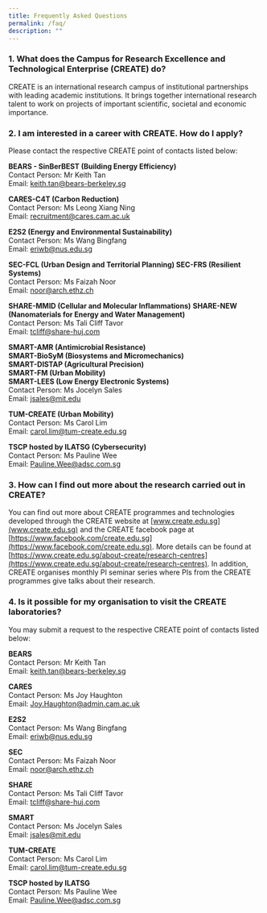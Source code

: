 ```yaml
---
title: Frequently Asked Questions
permalink: /faq/
description: ""
---
```

### 1. What does the Campus for Research Excellence and Technological Enterprise (CREATE) do?
CREATE is an international research campus of institutional partnerships with leading academic institutions. It brings together international research talent to work on projects of important scientific, societal and economic importance.
 
### 2. I am interested in a career with CREATE. How do I apply?
Please contact the respective CREATE point of contacts listed below:  

**BEARS - SinBerBEST (Building Energy Efficiency)** <br/>
Contact Person: Mr Keith Tan <br/>
Email: [keith.tan@bears-berkeley.sg](keith.tan@bears-berkeley.sg) <br/> 

**CARES-C4T (Carbon Reduction)** <br/>
Contact Person: Ms Leong Xiang Ning <br/>
Email: [recruitment@cares.cam.ac.uk ](recruitment@cares.cam.ac.uk ) <br/>

**E2S2 (Energy and Environmental Sustainability)** <br/>
Contact Person: Ms Wang Bingfang <br/>
Email: [eriwb@nus.edu.sg](eriwb@nus.edu.sg) <br/>

**SEC-FCL (Urban Design and Territorial Planning) 
SEC-FRS (Resilient Systems)** <br/> 
Contact Person: Ms Faizah Noor <br/> 
Email: [noor@arch.ethz.ch](noor@arch.ethz.ch) <br/> 

**SHARE-MMID (Cellular and Molecular Inflammations)** **SHARE-NEW (Nanomaterials for Energy and Water Management)** <br/> 
Contact Person: Ms Tali Cliff Tavor <br/> 
Email: [tcliff@share-huj.com](tcliff@share-huj.com) <br/> 

**SMART-AMR (Antimicrobial Resistance)** <br/>
**SMART-BioSyM (Biosystems and Micromechanics)** <br/> 
**SMART-DISTAP (Agricultural Precision)** <br/> 
**SMART-FM (Urban Mobility)** <br/>
**SMART-LEES (Low Energy Electronic Systems)** <br/> 
Contact Person: Ms Jocelyn Sales <br/> 
Email: [jsales@mit.edu](jsales@mit.edu) <br/> 

**TUM-CREATE (Urban Mobility)** <br/>
Contact Person: Ms Carol Lim <br/> 
Email: [carol.lim@tum-create.edu.sg](carol.lim@tum-create.edu.sg) <br/> 

**TSCP hosted by ILATSG (Cybersecurity)** <br/>
Contact Person: Ms Pauline Wee <br/> 
Email: [Pauline.Wee@adsc.com.sg](Pauline.Wee@adsc.com.sg) <br/> 

### 3. How can I find out more about the research carried out in CREATE?
You can find out more about CREATE programmes and technologies developed through the CREATE website at [www.create.edu.sg](www.create.edu.sg) and the CREATE facebook page at [https://www.facebook.com/create.edu.sg](https://www.facebook.com/create.edu.sg). More details can be found at [https://www.create.edu.sg/about-create/research-centres](https://www.create.edu.sg/about-create/research-centres). In addition, CREATE organises monthly PI seminar series where PIs from the CREATE programmes give talks about their research.
 
### 4. Is it possible for my organisation to visit the CREATE laboratories?
You may submit a request to the respective CREATE point of contacts listed below:

**BEARS** <br/>
Contact Person: Mr Keith Tan <br/>
Email: keith.tan@bears-berkeley.sg <br/>

**CARES** <br/>
Contact Person: Ms Joy Haughton <br/>
Email: Joy.Haughton@admin.cam.ac.uk <br/>

**E2S2** <br/>
Contact Person: Ms Wang Bingfang <br/>
Email: eriwb@nus.edu.sg <br/>

**SEC** <br/>
Contact Person: Ms Faizah Noor <br/>
Email: noor@arch.ethz.ch <br/>

**SHARE** <br/>
Contact Person: Ms Tali Cliff Tavor <br/>
Email: tcliff@share-huj.com <br/>

**SMART** <br/>
Contact Person: Ms Jocelyn Sales <br/>
Email: jsales@mit.edu <br/>

**TUM-CREATE** <br/>
Contact Person: Ms Carol Lim <br/>
Email: carol.lim@tum-create.edu.sg <br/>

**TSCP hosted by ILATSG** <br/>
Contact Person: Ms Pauline Wee <br/>
Email: Pauline.Wee@adsc.com.sg <br/>